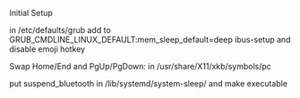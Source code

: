 Initial Setup 

in /etc/defaults/grub add to GRUB_CMDLINE_LINUX_DEFAULT:mem_sleep_default=deep
ibus-setup and disable emoji hotkey

Swap Home/End and PgUp/PgDown:
in
/usr/share/X11/xkb/symbols/pc


put suspend_bluetooth in /lib/systemd/system-sleep/ and make executable

